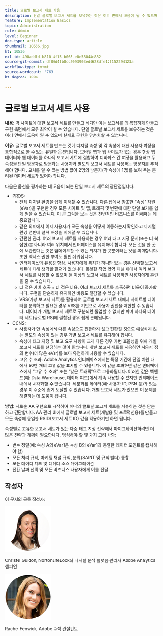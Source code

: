 ```yaml
---
title: 글로벌 보고서 세트 사용
description: 단일 글로벌 보고서 세트를 보유하는 것은 여러 면에서 도움이 될 수 있으며 실제로 구현을 단순화할 수 있습니다.
feature: Implementation Basics
topic: Administration
role: Admin
level: Beginner
doc-type: article
thumbnail: 10536.jpg
kt: 10536
exl-id: 490addfd-b810-4f15-b065-e0e58048c882
source-git-commit: df00d4fb8cc5093903ed4628dfe12f152294123a
workflow-type: tm+mt
source-wordcount: '763'
ht-degree: 100%

---
```


# 글로벌 보고서 세트 사용

**내용:** 각 사이트에 대한 보고서 세트를 만들고 싶지만 이는 보고서를 더 복잡하게 만들고 구현 측면에서 모두 최악이 될 수 있습니다. 단일 글로벌 보고서 세트를 보유하는 것은 여러 면에서 도움이 될 수 있으며 실제로 구현을 단순화할 수 있습니다.

**이유:** 글로벌 보고서 세트를 만드는 것이 디지털 속성 및 각 속성에 대한 사용자 여정을 통합적으로 볼 수 있는 유일한 옵션입니다. 모바일 앱과 웹 사이트가 있는 경우 항상 앱 데이터와 웹 데이터를 하나의 보고서 세트에 결합하여 디바이스 간 여정을 활용하고 두 속성을 단일 방문자로 방문하는 사용자와 별도의 보고서 세트를 사용하는 방문자를 추적해야 합니다. 교차를 알 수 있는 방법 없이 2명의 방문자(각 속성에 1명)를 보여 주는 분리된 데이터 세트가 있어야 합니다.

다음은 옵션을 평가하는 데 도움이 되는 단일 보고서 세트의 장단점입니다.

* PROS:
   * 전체 디지털 환경을 쉽게 이해할 수 있습니다. 다른 팁에서 참조한 “속성” 차원(eVar)을 구현한 경우 모든 사이트 및 앱, 트래픽 및 변환에 대한 단일 보기를 쉽게 얻을 수 있습니다. 이 큰 그림을 보는 것은 전반적인 비즈니스를 이해하는 데 중요합니다.
   * 같은 의미에서 이제 사용자가 모든 속성을 어떻게 이동하는지 확인하고 디지털 환경 전반에 걸쳐 여정을 이해할 수 있습니다.
   * 간편한 관리. 여러 보고서 세트를 사용하는 경우 여러 태그 지정 문서(또는 더 복잡한)뿐 아니라 여러 위치에서 인터페이스를 유지해야 합니다. 모든 것을 한 곳에 보관한다는 것은 업데이트할 수 있는 위치가 한 곳뿐이라는 것을 의미합니다. 또한 액세스 권한 부여도 훨씬 쉬워집니다.
   * 인터페이스의 유용성 향상. 사용자에게 위치가 하나만 있는 경우 선택할 보고서 세트에 대해 생각할 필요가 없습니다. 동일한 작업 영역 패널 내에서 여러 보고서 세트를 사용할 수 없으며 둘 이상의 보고서 세트를 사용하면 사용자에게 혼란을 줄 수 있습니다.
   * 더 적은 서버 호출 = 더 적은 비용. 여러 보고서 세트를 호출하면 비용이 증가합니다. 구현을 단순하게 유지하면 비용도 절감할 수 있습니다.
   * VRS(가상 보고서 세트)를 활용하여 글로벌 보고서 세트 내에서 사이트별 데이터를 분류하고 필요한 경우 VRS를 기반으로 사용자 권한을 제한할 수 있습니다. 데이터가 개별 보고서 세트로 구분되면 롤업할 수 없지만 이미 하나의 데이터 세트(글로벌 RS)에 결합된 경우 쉽게 분해됩니다.
* CONS:
   * 사용자가 한 속성에서 다른 속성으로 전환하지 않고 전환할 것으로 예상되지 않는 별도의 속성이 있는 경우 개별 보고서 세트를 유지해야 합니다.
   * 속성에 태그 지정 및 보고 요구 사항이 크게 다른 경우 가변 효율성을 위해 개별 보고서 세트를 설정하는 것이 좋습니다. 개별 보고서 세트를 사용하면 사용자 정의 변수(더 많은 eVar)를 보다 유연하게 사용할 수 있습니다.
   * 고유 수 초과: Adobe Analytics 인터페이스에서는 특정 기간에 단일 차원 내에서 50만 개의 고유 값을 표시할 수 있습니다. 이 값을 초과하면 값은 인터페이스에서 “고유 수 초과” 또는 “낮은 트래픽”으로 그룹화됩니다. 이러한 값은 백엔드(예: Data Warehouse, 데이터 피드)에서 계속 사용할 수 있지만 인터페이스 내에서 시각화할 수 없습니다. 세분화된 데이터(예: 사용자 ID, PSN 등)가 있는 경우 이 수준에 쉽게 도달할 수 있습니다. 개별 보고서 세트가 있으면 이 문제를 해결하는 데 도움이 됩니다.

**방법:** 새로운 AA 구현으로 시작하여 하나의 글로벌 보고서 세트를 사용하는 것은 단순하고 간단합니다. AA 관리 UI에서 글로벌 보고서 세트(개발용 및 프로덕션용)를 만들고 모든 속성에 동일한 RSID(보고서 세트 ID) 값을 적용하기만 하면 됩니다.

속성별로 고유한 보고서 세트가 있는 다중 태그 지정 전략에서 마이그레이션하려면 더 많은 전략과 계획이 필요합니다. 명심해야 할 몇 가지 고려 사항:

* 변수 정렬(예: 속성 A의 eVar1은 속성 B의 eVar1과 동일한 데이터 포인트를 캡처해야 함)
* 모든 처리 규칙, 마케팅 채널 규칙, 분류(SAINT 및 규칙 빌더) 통합
* 모든 데이터 피드 및 데이터 소스 마이그레이션
* 전환 날짜 선택 및 모든 비즈니스 사용자에게 이를 전달

## 작성자

이 문서의 공동 작성자:

![Christel Guidon](assets/Christel-Headshot-150.png)

Christel Guidon, NortonLifeLock의 디지털 분석 플랫폼 관리자
Adobe Analytics 챔피언

![Rachel Fenwick](assets/Rachel-Fenwick-150.png)

Rachel Fenwick, Adobe 수석 컨설턴트
